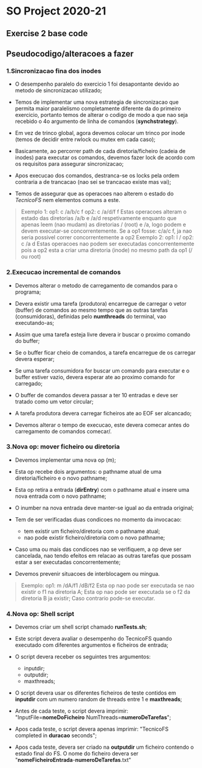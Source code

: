 # SO Project 2020-21

## Exercise 2 base code

## Pseudocodigo/alteracoes a fazer

### 1.Sincronizacao fina dos inodes

* O desempenho paralelo do exercicio 1 foi desapontante devido ao metodo de sincronizacao utilizado;

* Temos de implementar uma nova estrategia de sincronizacao que permita maior paralelismo completamente diferente da do primeiro exercicio, portanto temos de alterar o codigo de modo a que nao seja recebido o 4o argumento de linha de comandos (__synchstrategy__).

* Em vez de trinco global, agora devemos colocar um trinco por inode (temos de decidir entre rwlock ou mutex em cada caso);

* Basicamente, ao percorrer path de cada diretoria/ficheiro (cadeia de inodes) para executar os comandos, devemos fazer lock de acordo com os requisitos para assegurar sincronizacao;

* Apos execucao dos comandos, destranca-se os locks pela ordem contraria a de trancacao (nao sei se trancacao existe mas vai);

* Temos de assegurar que as operacoes nao alterem o estado do _TecnicoFS_ nem elementos comuns a este.

> Exemplo 1:
    op1: c /a/b/c f
    op2: c /a/d/f f
    Estas operacoes alteram o estado das diretorias /a/b e /a/d respetivamente enquanto que apenas leem (nao mudam) as diretorias / (root) e /a, logo podem e devem executar-se concorrentemente. Se a op1 fosse: c/a/c f, ja nao seria possivel correr concorrentemente a op2
> Exemplo 2:
    op1: l /
    op2: c /a d
    Estas operacoes nao podem ser executadas concorrentemente pois a op2 esta a criar uma diretoria (inode) no mesmo path da op1 (/ ou root)

### 2.Execucao incremental de comandos

* Devemos alterar o metodo de carregamento de comandos para o programa;

* Devera existir uma tarefa (produtora) encarregue de carregar o vetor (buffer) de comandos ao mesmo tempo que as outras tarefas (consumidoras), definidas pelo __numthreads__ do terminal, vao executando-as;

* Assim que uma tarefa esteja livre devera ir buscar o proximo comando do buffer;

* Se o buffer ficar cheio de comandos, a tarefa encarregue de os carregar devera esperar;

* Se uma tarefa consumidora for buscar um comando para executar e o buffer estiver vazio, devera esperar ate ao proximo comando for carregado;

* O buffer de comandos devera passar a ter 10 entradas e deve ser tratado como um vetor circular;

* A tarefa produtora devera carregar ficheiros ate ao EOF ser alcancado;

* Devemos alterar o tempo de execucao, este devera comecar antes do carregamento de comandos comecar/.

### 3.Nova op: mover ficheiro ou diretoria

* Devemos implementar uma nova op (m);

* Esta op recebe dois argumentos: o pathname atual de uma diretoria/ficheiro e o novo pathname;

* Esta op retira a entrada (__dirEntry__) com o pathname atual e insere uma nova entrada com o novo pathname;

* O inumber na nova entrada deve manter-se igual ao da entrada original;

* Tem de ser verificadas duas condicoes no momento da invocacao:
  * tem existir um ficheiro/diretoria com o pathname atual;
  * nao pode existir ficheiro/diretoria com o novo pathname;

* Caso uma ou mais das condicoes nao se verifiquem, a op deve ser cancelada, nao tendo efeitos em relacao as outras tarefas que possam estar a ser executadas concorrentemente;

* Devemos prevenir situacoes de interblocagem ou mingua.

> Exemplo:
    op1: m /dA/f1 /dB/f2
    Esta op nao pode ser executada se nao existir o f1 na diretoria A;
    Esta op nao pode ser executada se o f2 da diretoria B ja existir;
    Caso contrario pode-se executar.

### 4.Nova op: Shell script

* Devemos criar um shell script chamado __runTests.sh__;

* Este script devera avaliar o desempenho do TecnicoFS quando executado com diferentes argumentos e ficheiros de entrada;

* O script devera receber os seguintes tres argumentos:
  * inputdir;
  * outputdir;
  * maxthreads;

* O script devera usar os diferentes ficheiros de teste contidos em __inputdir__ com um numero random de threads entre 1 e __maxthreads__;

* Antes de cada teste, o script devera imprimir: "InputFile=__nomeDoFicheiro__ NumThreads=__numeroDeTarefas__";

* Apos cada teste, o script devera apenas imprimir: "TecnicoFS completed in __duracao__ seconds";

* Apos cada teste, devera ser criado na __outputdir__ um ficheiro contendo o estado final do FS. O nome do ficheiro devera ser "__nomeFicheiroEntrada__-__numeroDeTarefas__.txt"
